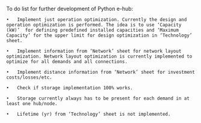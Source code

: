 To do list for further development of Python e-hub:

	•	Implement just operation optimization. Currently the design and operation optimization is performed. The idea is to use ‘Capacity (kW)’  for defining predefined installed capacities and ‘Maximum Capacity’ for the upper limit for design optimization in ‘Technology’ sheet.
	
	•	Implement information from ‘Network’ sheet for network layout optimization. Network layout optimization is currently implemented to optimize for all demands and all connections. 
	
	•	Implement distance information from ‘Network’ sheet for investment costs/losses/etc.
	
	•	Check if storage implementation 100% works.
	
	•	Storage currently always has to be present for each demand in at least one hub/node.
	
	•	Lifetime (yr) from ‘Technology’ sheet is not implemented.
